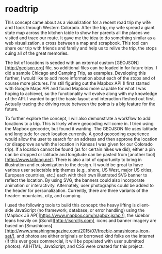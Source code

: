 # roadtrip

This concept came about as a visualization for a recent road trip my wife and I took through Western Colorado. After the trip, my wife spread a giant state map across the kitchen table to show her parents all the places we visited and trace our route. It gave me the idea to do something similar as a web visualization, a cross between a map and scrapbook. This tool can share our trip with friends and family and help us to relive the trip, the stops cuing all of the great memories.

The list of locations is seeded with an external custom [GEOJSON][http://geojson.org] file, so additional files can be loaded in for future trips. I did a sample Chicago and Camping Trip, as examples. Developing this further, I would like to add more information about each of the stops and of course more pictures. I'm still figuring out the Mapbox API (I first started with Google Maps API and found Mapbox more capable for what I was hoping to achieve), so the functionality will evolve along with my knowledge of the API. I wanted to get the basic layout and interaction fleshed out first. Actually tracing the driving route between the points is a big feature for the future.                        

To further explore the concept, I will also demonstrate a workflow to add locations to a trip. This is likely where geocoding will come in. I tried using the Mapbox geocoder, but found it wanting. The GEOJSON file uses latitude and longitude for each location currently. A good geocoding experience would allow the user to search for an address and then approve the location (or disapprove as with the location in Kansas I was given for our Colorado trip). If a location cannot be found (as for certain hikes we did), either a pin can be dropped or latitude and longitude can be pasted from [another tool][http://www.latlong.net]. There is also a lot of opportunity to bring in illustration and customization to the design. It would be great to have various user selectable trip themes (e.g., shore, US West, major US cities, European countries, etc.) each with their own illustrated SVG banner to reflect the location. By using SVG, the banners could also incorporate animation or interactivity. Alternately, user photographs could be added to the header for personalization. Currently, there are three variants of the header: mountains, city, and camping.

I used the following tools to build this concept: the heavy lifting is client-side JavaScript (no framework, database, or error handling) using the [Mapbox JS API][https://www.mapbox.com/mapbox.js/api/], the sidebar leans heavily on [iScroll][http://iscrolljs.com], icons and banner imagery are based on [Smashicons][http://www.smashingmagazine.com/2015/07/freebie-smashicons-icon-set/], and photos are either originals or borrowed kind folks on the internet (if this ever goes commercial, it will be populated with user submitted photos). All HTML, JavaScript, and CSS were created for this project. 